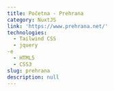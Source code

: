 ```yaml
---
title: Početna - Prehrana
category: NuxtJS
link: 'https://www.prehrana.net/'
technologies:
  - Tailwind CSS
  - jquery
-e 
  - HTML5
  - CSS3
slug: prehrana
description: null
---
```

